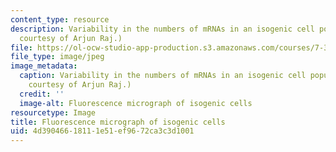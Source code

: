```yaml
---
content_type: resource
description: Variability in the numbers of mRNAs in an isogenic cell population. (Image
  courtesy of Arjun Raj.)
file: https://ol-ocw-studio-app-production.s3.amazonaws.com/courses/7-342-systems-biology-stochastic-processes-and-biological-robustness-fall-2008/4d39046618111e51ef9672ca3c3d1001_7-342f08-th.jpg
file_type: image/jpeg
image_metadata:
  caption: Variability in the numbers of mRNAs in an isogenic cell population. (Image
    courtesy of Arjun Raj.)
  credit: ''
  image-alt: Fluorescence micrograph of isogenic cells
resourcetype: Image
title: Fluorescence micrograph of isogenic cells
uid: 4d390466-1811-1e51-ef96-72ca3c3d1001
---
```

